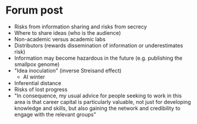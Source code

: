 # Forum post

* Risks from information sharing and risks from secrecy
* Where to share ideas (who is the audience)
* Non-academic versus academic labs
* Distributors (rewards dissemination of information or underestimates risk)
* Information may become hazardous in the future (e.g. publishing the smallpox genome)
* "Idea inoculation" (inverse Streisand effect)
  * AI winter
* Inferential distance
* Risks of lost progress
* "In consequence, my usual advice for people seeking to work in this area is that career capital is particularly valuable, not just for developing knowledge and skills, but also gaining the network and credibility to engage with the relevant groups"
